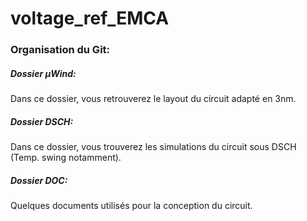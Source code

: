 # voltage_ref_EMCA  

### Organisation du Git:  

##### Dossier µWind:  
Dans ce dossier, vous retrouverez le layout du circuit adapté en 3nm.  

##### Dossier DSCH:  
Dans ce dossier, vous trouverez les simulations du circuit sous DSCH (Temp. swing notamment).

##### Dossier DOC:  
Quelques documents utilisés pour la conception du circuit.
